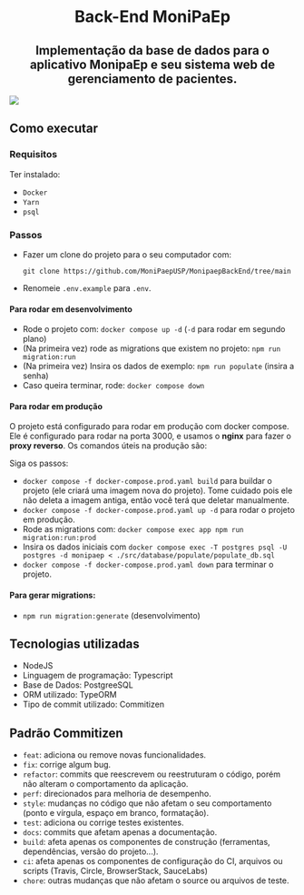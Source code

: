 <h1  align="center">Back-End MoniPaEp</h1>

<h2  align="center">
Implementação da base de dados para o aplicativo MonipaEp e seu sistema web de gerenciamento de pacientes.
</h2>


![](https://github.com/vinicius-claus/IC-MoniPaEp-Backend/blob/production/bd.png)

## Como executar

### Requisitos

Ter instalado:
- `Docker`
- `Yarn`
- `psql`

### Passos

- Fazer um clone do projeto para o seu computador com:
  ```
  git clone https://github.com/MoniPaepUSP/MonipaepBackEnd/tree/main
  ```
- Renomeie `.env.example` para `.env`.

#### Para rodar em desenvolvimento
- Rode o projeto com: `docker compose up -d` (`-d` para rodar em segundo plano)
- (Na primeira vez) rode as migrations que existem no projeto: `npm run migration:run`
- (Na primeira vez) Insira os dados de exemplo: `npm run populate` (insira a senha)
- Caso queira terminar, rode: `docker compose down`
  
#### Para rodar em produção

O projeto está configurado para rodar em produção com docker compose. Ele é configurado para rodar na porta 3000, e usamos o **nginx** para fazer o **proxy reverso**. Os comandos úteis na produção são:

Siga os passos:
- `docker compose -f docker-compose.prod.yaml build` para buildar o projeto (ele criará uma imagem nova do projeto). Tome cuidado pois ele não deleta a imagem antiga, então você terá que deletar manualmente.
- `docker compose -f docker-compose.prod.yaml up -d` para rodar o projeto em produção.
- Rode as migrations com: `docker compose exec app npm run migration:run:prod`
- Insira os dados iniciais com `docker compose exec -T postgres psql -U postgres -d monipaep < ./src/database/populate/populate_db.sql`
- `docker compose -f docker-compose.prod.yaml down` para terminar o projeto.

#### Para gerar migrations:
- `npm run migration:generate` (desenvolvimento)

## Tecnologias utilizadas

<ul>
	<li>NodeJS
	<li>Linguagem de programação: Typescript
	<li>Base de Dados: PostgreeSQL
	<li>ORM utilizado: TypeORM
	<li>Tipo de commit utilizado: Commitizen
</ul>

## Padrão Commitizen

- `feat`: adiciona ou remove novas funcionalidades.
- `fix`: corrige algum bug.
- `refactor`: commits que reescrevem ou reestruturam o código, porém não alteram o comportamento da aplicação.
- `perf`: direcionados para melhoria de desempenho.
- `style`: mudanças no código que não afetam o seu comportamento (ponto e vírgula, espaço em branco, formatação).
- `test`: adiciona ou corrige testes existentes.
- `docs`: commits que afetam apenas a documentação.
- `build`: afeta apenas os componentes de construção (ferramentas, dependências, versão do projeto...).
- `ci`: afeta apenas os componentes de configuração do CI, arquivos ou scripts (Travis, Circle, BrowserStack, SauceLabs)
- `chore`: outras mudanças que não afetam o source ou arquivos de teste.
